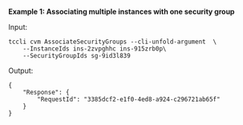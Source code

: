 **Example 1: Associating multiple instances with one security group**



Input: 

```
tccli cvm AssociateSecurityGroups --cli-unfold-argument  \
    --InstanceIds ins-2zvpghhc ins-915zrb0p\
    --SecurityGroupIds sg-9id3l839
```

Output: 
```
{
    "Response": {
        "RequestId": "3385dcf2-e1f0-4ed8-a924-c296721ab65f"
    }
}
```

